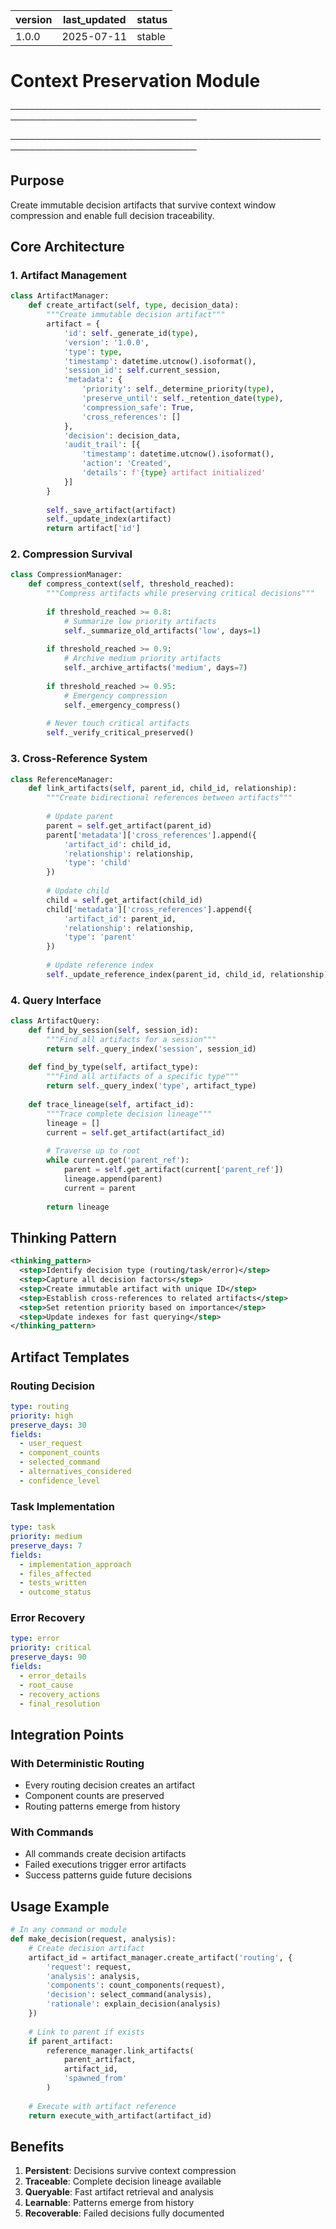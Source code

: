 | version | last_updated | status |
|---------|--------------|--------|
| 1.0.0   | 2025-07-11   | stable |

# Context Preservation Module

────────────────────────────────────────────────────────────────────────────────


────────────────────────────────────────────────────────────────────────────────

## Purpose
Create immutable decision artifacts that survive context window compression and enable full decision traceability.

## Core Architecture

### 1. Artifact Management
```python
class ArtifactManager:
    def create_artifact(self, type, decision_data):
        """Create immutable decision artifact"""
        artifact = {
            'id': self._generate_id(type),
            'version': '1.0.0',
            'type': type,
            'timestamp': datetime.utcnow().isoformat(),
            'session_id': self.current_session,
            'metadata': {
                'priority': self._determine_priority(type),
                'preserve_until': self._retention_date(type),
                'compression_safe': True,
                'cross_references': []
            },
            'decision': decision_data,
            'audit_trail': [{
                'timestamp': datetime.utcnow().isoformat(),
                'action': 'Created',
                'details': f'{type} artifact initialized'
            }]
        }
        
        self._save_artifact(artifact)
        self._update_index(artifact)
        return artifact['id']
```

### 2. Compression Survival
```python
class CompressionManager:
    def compress_context(self, threshold_reached):
        """Compress artifacts while preserving critical decisions"""
        
        if threshold_reached >= 0.8:
            # Summarize low priority artifacts
            self._summarize_old_artifacts('low', days=1)
            
        if threshold_reached >= 0.9:
            # Archive medium priority artifacts
            self._archive_artifacts('medium', days=7)
            
        if threshold_reached >= 0.95:
            # Emergency compression
            self._emergency_compress()
            
        # Never touch critical artifacts
        self._verify_critical_preserved()
```

### 3. Cross-Reference System
```python
class ReferenceManager:
    def link_artifacts(self, parent_id, child_id, relationship):
        """Create bidirectional references between artifacts"""
        
        # Update parent
        parent = self.get_artifact(parent_id)
        parent['metadata']['cross_references'].append({
            'artifact_id': child_id,
            'relationship': relationship,
            'type': 'child'
        })
        
        # Update child
        child = self.get_artifact(child_id)
        child['metadata']['cross_references'].append({
            'artifact_id': parent_id,
            'relationship': relationship,
            'type': 'parent'
        })
        
        # Update reference index
        self._update_reference_index(parent_id, child_id, relationship)
```

### 4. Query Interface
```python
class ArtifactQuery:
    def find_by_session(self, session_id):
        """Find all artifacts for a session"""
        return self._query_index('session', session_id)
        
    def find_by_type(self, artifact_type):
        """Find all artifacts of a specific type"""
        return self._query_index('type', artifact_type)
        
    def trace_lineage(self, artifact_id):
        """Trace complete decision lineage"""
        lineage = []
        current = self.get_artifact(artifact_id)
        
        # Traverse up to root
        while current.get('parent_ref'):
            parent = self.get_artifact(current['parent_ref'])
            lineage.append(parent)
            current = parent
            
        return lineage
```

## Thinking Pattern

```xml
<thinking_pattern>
  <step>Identify decision type (routing/task/error)</step>
  <step>Capture all decision factors</step>
  <step>Create immutable artifact with unique ID</step>
  <step>Establish cross-references to related artifacts</step>
  <step>Set retention priority based on importance</step>
  <step>Update indexes for fast querying</step>
</thinking_pattern>
```

## Artifact Templates

### Routing Decision
```yaml
type: routing
priority: high
preserve_days: 30
fields:
  - user_request
  - component_counts
  - selected_command
  - alternatives_considered
  - confidence_level
```

### Task Implementation
```yaml
type: task
priority: medium
preserve_days: 7
fields:
  - implementation_approach
  - files_affected
  - tests_written
  - outcome_status
```

### Error Recovery
```yaml
type: error
priority: critical
preserve_days: 90
fields:
  - error_details
  - root_cause
  - recovery_actions
  - final_resolution
```

## Integration Points

### With Deterministic Routing
- Every routing decision creates an artifact
- Component counts are preserved
- Routing patterns emerge from history

### With Commands
- All commands create decision artifacts
- Failed executions trigger error artifacts
- Success patterns guide future decisions

## Usage Example

```python
# In any command or module
def make_decision(request, analysis):
    # Create decision artifact
    artifact_id = artifact_manager.create_artifact('routing', {
        'request': request,
        'analysis': analysis,
        'components': count_components(request),
        'decision': select_command(analysis),
        'rationale': explain_decision(analysis)
    })
    
    # Link to parent if exists
    if parent_artifact:
        reference_manager.link_artifacts(
            parent_artifact, 
            artifact_id,
            'spawned_from'
        )
    
    # Execute with artifact reference
    return execute_with_artifact(artifact_id)
```

## Benefits

1. **Persistent**: Decisions survive context compression
2. **Traceable**: Complete decision lineage available
3. **Queryable**: Fast artifact retrieval and analysis
4. **Learnable**: Patterns emerge from history
5. **Recoverable**: Failed decisions fully documented